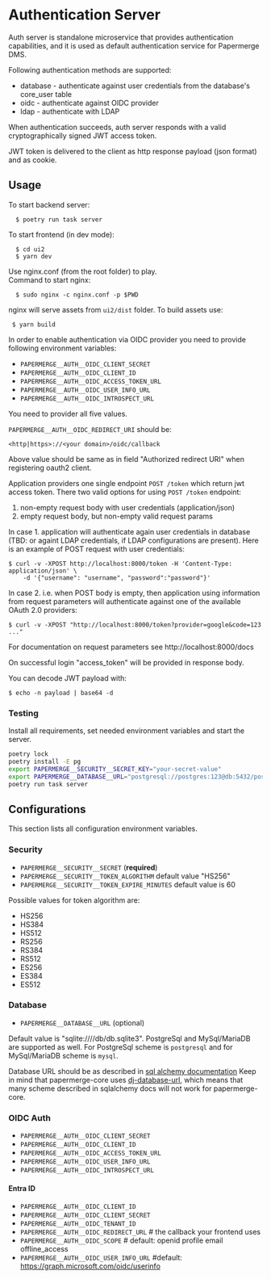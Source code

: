 # Authentication Server

Auth server is standalone microservice that provides
authentication capabilities, and it is used as default authentication service
for Papermerge DMS.

Following authentication methods are supported:

* database - authenticate against user credentials from the database's
  core_user table
* oidc - authenticate against OIDC provider
* ldap - authenticate with LDAP

When authentication succeeds, auth server responds with a valid
cryptographically signed JWT access token.

JWT token is delivered to the client as http response payload (json format)
and as cookie.

## Usage

To start backend server:
```
  $ poetry run task server
```
To start frontend (in dev mode):
```
  $ cd ui2
  $ yarn dev
```
Use nginx.conf (from the root folder) to play.  
Command to start nginx:

```
  $ sudo nginx -c nginx.conf -p $PWD
```

nginx will serve assets from `ui2/dist` folder.
To build assets use:

```
 $ yarn build
```

In order to enable authentication via OIDC provider you need to
provide following environment variables:

* `PAPERMERGE__AUTH__OIDC_CLIENT_SECRET`
* `PAPERMERGE__AUTH__OIDC_CLIENT_ID`
* `PAPERMERGE__AUTH__OIDC_ACCESS_TOKEN_URL`
* `PAPERMERGE__AUTH__OIDC_USER_INFO_URL`
* `PAPERMERGE__AUTH__OIDC_INTROSPECT_URL`

You need to provider all five values.

`PAPERMERGE__AUTH__OIDC_REDIRECT_URI` should be:

    <http|https>://<your domain>/oidc/callback

Above value should be same as in field "Authorized redirect URI" when
registering oauth2 client.


Application providers one single endpoint `POST /token` which return jwt access
token. There two valid options for using `POST /token` endpoint:

1. non-empty request body with user credentials (application/json)
2. empty request body, but non-empty valid request params

In case 1. application will authenticate again user credentials in database
(TBD: or againt LDAP credentials, if LDAP configurations are present).
Here is an example of POST request with user credentials:

    $ curl -v -XPOST http://localhost:8000/token -H 'Content-Type: application/json' \
        -d '{"username": "username", "password":"password"}'

In case 2. i.e. when POST body is empty, then application using information from
request parameters will authenticate against one of the available OAuth 2.0
providers:

    $ curl -v -XPOST "http://localhost:8000/token?provider=google&code=123 ..."

For documentation on request parameters see http://localhost:8000/docs

On successful login "access_token" will be provided in response body.

You can decode JWT payload with:

    $ echo -n payload | base64 -d

### Testing

Install all requirements, set needed environment variables and start the server.

```bash
poetry lock
poetry install -E pg
export PAPERMERGE__SECURITY__SECRET_KEY="your-secret-value"
export PAPERMERGE__DATABASE__URL="postgresql://postgres:123@db:5432/postgres"
poetry run task server
```

## Configurations

This section lists all configuration environment variables.

### Security

* `PAPERMERGE__SECURITY__SECRET` (**required**)
* `PAPERMERGE__SECURITY__TOKEN_ALGORITHM` default value "HS256"
* `PAPERMERGE__SECURITY__TOKEN_EXPIRE_MINUTES` default value is 60

Possible values for token algorithm are:

* HS256
* HS384
* HS512
* RS256
* RS384
* RS512
* ES256
* ES384
* ES512

### Database

* `PAPERMERGE__DATABASE__URL` (optional)

Default value is "sqlite:////db/db.sqlite3". PostgreSql and MySql/MariaDB are
supported as well.  For PostgreSql scheme is `postgresql` and for MySql/MariaDB
scheme is `mysql`.

Database URL should be as described in [sql alchemy documentation](https://docs.sqlalchemy.org/en/20/core/engines.html#database-urls)
Keep in mind that papermerge-core uses [dj-database-url](https://pypi.org/project/dj-database-url/),
which means that many scheme described in sqlalchemy docs will not
work for papermerge-core.


### OIDC Auth

* `PAPERMERGE__AUTH__OIDC_CLIENT_SECRET`
* `PAPERMERGE__AUTH__OIDC_CLIENT_ID`
* `PAPERMERGE__AUTH__OIDC_ACCESS_TOKEN_URL`
* `PAPERMERGE__AUTH__OIDC_USER_INFO_URL`
* `PAPERMERGE__AUTH__OIDC_INTROSPECT_URL`

#### Entra ID

* `PAPERMERGE__AUTH__OIDC_CLIENT_ID`
* `PAPERMERGE__AUTH__OIDC_CLIENT_SECRET`
* `PAPERMERGE__AUTH__OIDC_TENANT_ID`
* `PAPERMERGE__AUTH__OIDC_REDIRECT_URL` # the callback your frontend uses
* `PAPERMERGE__AUTH__OIDC_SCOPE` # default: openid profile email offline_access
* `PAPERMERGE__AUTH__OIDC_USER_INFO_URL` #default: https://graph.microsoft.com/oidc/userinfo